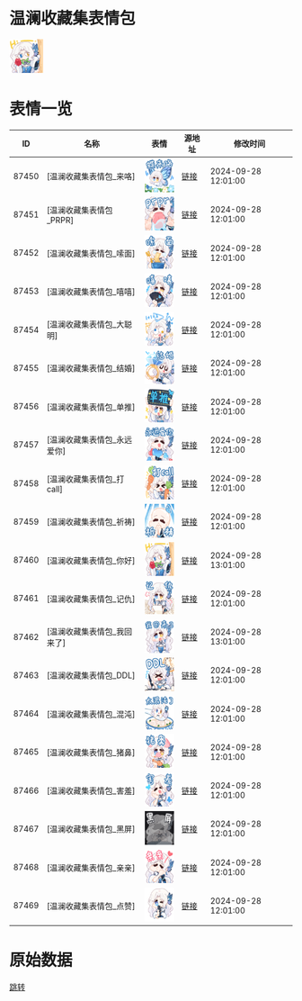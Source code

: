 # 温澜收藏集表情包

<img src="./cover.png" height="60" alt="cover" />

# 表情一览

|ID|名称|表情|源地址|修改时间|
|----|----|----|----|----|
|87450|[温澜收藏集表情包_来咯]|<img src="./pic/087450_%5B温澜收藏集表情包_来咯%5D.png" height="60" alt="来咯"/>|[链接](https://i0.hdslb.com/bfs/garb/d8fac0eecd855cc4248abba0aed4e3326ccdfe6a.png)|2024-09-28 12:01:00|
|87451|[温澜收藏集表情包_PRPR]|<img src="./pic/087451_%5B温澜收藏集表情包_PRPR%5D.png" height="60" alt="PRPR"/>|[链接](https://i0.hdslb.com/bfs/garb/069ba4871876bae2a14169406cd6ca1c53fa82b8.png)|2024-09-28 12:01:00|
|87452|[温澜收藏集表情包_嗦面]|<img src="./pic/087452_%5B温澜收藏集表情包_嗦面%5D.png" height="60" alt="嗦面"/>|[链接](https://i0.hdslb.com/bfs/garb/7f4b0ad47c6d2cd981d4351640743fa69046bfae.png)|2024-09-28 12:01:00|
|87453|[温澜收藏集表情包_嘻嘻]|<img src="./pic/087453_%5B温澜收藏集表情包_嘻嘻%5D.png" height="60" alt="嘻嘻"/>|[链接](https://i0.hdslb.com/bfs/garb/4b1a24800fd849cfa4879f0caf213f64643f1e21.png)|2024-09-28 12:01:00|
|87454|[温澜收藏集表情包_大聪明]|<img src="./pic/087454_%5B温澜收藏集表情包_大聪明%5D.png" height="60" alt="大聪明"/>|[链接](https://i0.hdslb.com/bfs/garb/76a60a192eece5762414fe7ba9e6b9eb9d746d00.png)|2024-09-28 12:01:00|
|87455|[温澜收藏集表情包_结婚]|<img src="./pic/087455_%5B温澜收藏集表情包_结婚%5D.png" height="60" alt="结婚"/>|[链接](https://i0.hdslb.com/bfs/garb/c56a719f44897ee624037ad861babc83b198ee52.png)|2024-09-28 12:01:00|
|87456|[温澜收藏集表情包_单推]|<img src="./pic/087456_%5B温澜收藏集表情包_单推%5D.png" height="60" alt="单推"/>|[链接](https://i0.hdslb.com/bfs/garb/d2c18243736a88ca48de62360361e725d7a68f34.png)|2024-09-28 12:01:00|
|87457|[温澜收藏集表情包_永远爱你]|<img src="./pic/087457_%5B温澜收藏集表情包_永远爱你%5D.png" height="60" alt="永远爱你"/>|[链接](https://i0.hdslb.com/bfs/garb/80a0b365efedeffc8ba3700a1918f70b03f44741.png)|2024-09-28 12:01:00|
|87458|[温澜收藏集表情包_打call]|<img src="./pic/087458_%5B温澜收藏集表情包_打call%5D.png" height="60" alt="打call"/>|[链接](https://i0.hdslb.com/bfs/garb/3a6faf2ea6371085bfac537e720f6221c55a43f2.png)|2024-09-28 12:01:00|
|87459|[温澜收藏集表情包_祈祷]|<img src="./pic/087459_%5B温澜收藏集表情包_祈祷%5D.png" height="60" alt="祈祷"/>|[链接](https://i0.hdslb.com/bfs/garb/bf67baa0c9283e0989d2ff8dc215755c4d125a69.png)|2024-09-28 12:01:00|
|87460|[温澜收藏集表情包_你好]|<img src="./pic/087460_%5B温澜收藏集表情包_你好%5D.png" height="60" alt="你好"/>|[链接](https://i0.hdslb.com/bfs/garb/eb877a29c6ac4669ce7717f8271bb02c9a219418.png)|2024-09-28 13:01:00|
|87461|[温澜收藏集表情包_记仇]|<img src="./pic/087461_%5B温澜收藏集表情包_记仇%5D.png" height="60" alt="记仇"/>|[链接](https://i0.hdslb.com/bfs/garb/51495bea0497f55bb54cb1f6d5ac5bcfe657ddff.png)|2024-09-28 12:01:00|
|87462|[温澜收藏集表情包_我回来了]|<img src="./pic/087462_%5B温澜收藏集表情包_我回来了%5D.png" height="60" alt="我回来了"/>|[链接](https://i0.hdslb.com/bfs/garb/132a26c62f3bf896c5f13a23cde4ed50ecba190d.png)|2024-09-28 13:01:00|
|87463|[温澜收藏集表情包_DDL]|<img src="./pic/087463_%5B温澜收藏集表情包_DDL%5D.png" height="60" alt="DDL"/>|[链接](https://i0.hdslb.com/bfs/garb/4943bb39894341f4e781a8d9a2569ba7aa8d946f.png)|2024-09-28 12:01:00|
|87464|[温澜收藏集表情包_混沌]|<img src="./pic/087464_%5B温澜收藏集表情包_混沌%5D.png" height="60" alt="混沌"/>|[链接](https://i0.hdslb.com/bfs/garb/cf406cd26a1138f2c430000fe8f522a34700f556.png)|2024-09-28 12:01:00|
|87465|[温澜收藏集表情包_猪鼻]|<img src="./pic/087465_%5B温澜收藏集表情包_猪鼻%5D.png" height="60" alt="猪鼻"/>|[链接](https://i0.hdslb.com/bfs/garb/459e0dde21fd031e2a4d2e09222ff5afda85b101.png)|2024-09-28 12:01:00|
|87466|[温澜收藏集表情包_害羞]|<img src="./pic/087466_%5B温澜收藏集表情包_害羞%5D.png" height="60" alt="害羞"/>|[链接](https://i0.hdslb.com/bfs/garb/9ff4488a72cac4f0021fe88f967317d7e22baff8.png)|2024-09-28 12:01:00|
|87467|[温澜收藏集表情包_黑屏]|<img src="./pic/087467_%5B温澜收藏集表情包_黑屏%5D.png" height="60" alt="黑屏"/>|[链接](https://i0.hdslb.com/bfs/garb/f558e9394736fa69eb5d3eaa30bc9a6e332ce061.png)|2024-09-28 12:01:00|
|87468|[温澜收藏集表情包_亲亲]|<img src="./pic/087468_%5B温澜收藏集表情包_亲亲%5D.png" height="60" alt="亲亲"/>|[链接](https://i0.hdslb.com/bfs/garb/85bb4d3772639cc8685f1683473514c75b7e5b30.png)|2024-09-28 12:01:00|
|87469|[温澜收藏集表情包_点赞]|<img src="./pic/087469_%5B温澜收藏集表情包_点赞%5D.png" height="60" alt="点赞"/>|[链接](https://i0.hdslb.com/bfs/garb/9283bd51965ce8ac2ec8cb893b20f0894296de84.png)|2024-09-28 12:01:00|

# 原始数据

[跳转](./raw.json)

